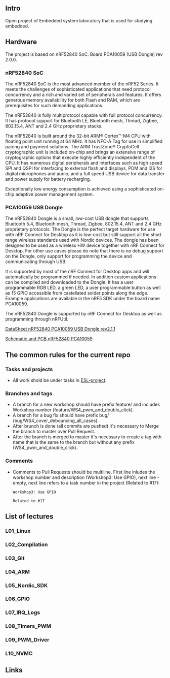 ## Intro
Open project of Embedded system laboratory that is used for studying embedded.

## Hardware
The project is based on nRF52840 SoC. Board PCA10059 (USB Dongle) rev 2.0.0.

### nRF52840 SoC

The nRF52840 SoC is the most advanced member of the nRF52 Series. It meets the challenges of sophisticated applications that need protocol concurrency and a rich and varied set of peripherals and features.  It offers generous memory availability for both Flash and RAM, which are prerequisites for such demanding applications.

The nRF52840 is fully multiprotocol capable with full protocol concurrency. It has protocol support for Bluetooth LE, Bluetooth mesh, Thread, Zigbee, 802.15.4, ANT and 2.4 GHz proprietary stacks.

The nRF52840 is built around the 32-bit ARM® Cortex™-M4 CPU with floating point unit running at 64 MHz. It has NFC-A Tag for use in simplified pairing and payment solutions. The ARM TrustZone® CryptoCell cryptographic unit is included on-chip and brings an extensive range of cryptographic options that execute highly efficiently independent of the CPU. It has numerous digital peripherals and interfaces such as high speed SPI and QSPI for interfacing to external flash and displays, PDM and I2S for digital microphones and audio, and a full speed USB device for data transfer and power supply for battery recharging. 

Exceptionally low energy consumption is achieved using a sophisticated on-chip adaptive power management system.

### PCA10059 USB Dongle

The nRF52840 Dongle is a small, low-cost USB dongle that supports Bluetooth 5.4, Bluetooth mesh, Thread, Zigbee, 802.15.4, ANT and 2.4 GHz proprietary protocols. The Dongle is the perfect target hardware for use with nRF Connect for Desktop as it is low-cost but still support all the short range wireless standards used with Nordic devices. The dongle has been designed to be used as a wireless HW device together with nRF Connect for Desktop. For other use cases please do note that there is no debug support on the Dongle, only support for programming the device and communicating through USB.

It is supported by most of the nRF Connect for Desktop apps and will automatically be programmed if needed. In addition custom applications can be compiled and downloaded to the Dongle. It has a user programmable RGB LED, a green LED, a user programmable button as well as 15 GPIO accessible from castellated solder points along the edge. Example applications are available in the nRF5 SDK under the board name PCA10059.

The nRF52840 Dongle is supported by nRF Connect for Desktop as well as programming through nRFUtil.

[DataSheet nRF52840 PCA10059 USB Dongle rev2.1.1](https://github.com/user-attachments/files/17661709/DataSheet.nRF52840.PCA10059.USB.Dongle.v2.1.1.pdf)

[Schematic and PCB nRF52840 PCA10059](https://github.com/user-attachments/files/17661461/pca10059_schematic_and_pcb.pdf)

## The common rules for the current repo

### Tasks and projects
- All work shold be under tasks in [ESL-project](https://github.com/users/Andrewbooq/projects/2).

### Branches and tags
- A branch for a new workshop should have prefix feature/ and includes Workshop number (feature/WS4_pwm_and_double_click).
- A branch for a bug fix should have prefix bug/ (bug/WS4_cover_debouncing_all_cases).
- After brunch is done (all commits are pushed) it's necessary to Merge the branch to master over Pull Request.
- After the branch is merged to master it's necessary to create a tag with name that is the same to the branch but without any prefix (WS4_pwm_and_double_click).

### Comments
- Comments to Pull Requests should be multiline. First line inludes the workshop number and description (Workshop3: Use GPIO), next line - empty, next line refers to a task number in the project (Related to #17):
  ```
  Workshop3: Use GPIO
  
  Related to #17
  ```
  
## List of lectures
### L01_Linux
### L02_Compilation
### L03_Git
### L04_ARM
### L05_Nordic_SDK
### L06_GPIO
### L07_IRQ_Logs
### L08_Timers_PWM
### L09_PWM_Driver
### L10_NVMC

## Links








